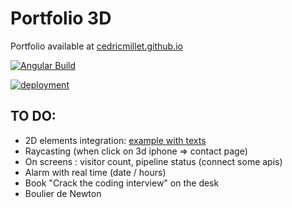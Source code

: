# Portfolio 3D

Portfolio available at [cedricmillet.github.io](https://cedricmillet.github.io)

[![Angular Build](https://github.com/cedricmillet/cedricmillet.github.io/actions/workflows/action.yaml/badge.svg)](https://github.com/cedricmillet/cedricmillet.github.io/actions/workflows/action.yaml)

[![deployment](https://github.com/cedricmillet/cedricmillet.github.io/actions/workflows/pages/pages-build-deployment/badge.svg)](https://github.com/cedricmillet/cedricmillet.github.io/actions/workflows/pages/pages-build-deployment)

## TO DO:
* 2D elements integration: [example with texts](https://r105.threejsfundamentals.org/threejs/lessons/threejs-align-html-elements-to-3d.html)
* Raycasting (when click on 3d iphone => contact page)
* On screens : visitor count, pipeline status (connect some apis)
* Alarm with real time (date / hours)
* Book "Crack the coding interview" on the desk
* Boulier de Newton
